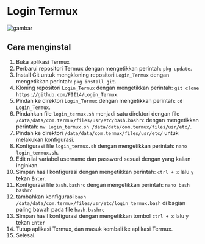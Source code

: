 # Login Termux

![gambar](https://github.com/FII14/login-termux/blob/main/gif.gif)

## Cara menginstal 
1. Buka aplikasi Termux
2. Perbarui repositori Termux dengan mengetikkan perintah: `pkg update`.
3. Install Git untuk mengkloning repositori `Login_Termux` dengan mengetikkan perintah: `pkg install git`.
4. Kloning repositori `Login_Termux` dengan mengetikkan perintah: `git clone https://github.com/FII14/Login_Termux`.
5. Pindah ke direktori `Login_Termux` dengan mengetikkan perintah: `cd Login_Termux`.
6. Pindahkan file `login_termux.sh` menjadi satu direktori dengan file `/data/data/com.termux/files/usr/etc/bash.bashrc` dengan mengetikkan perintah: `mv login_termux.sh /data/data/com.termux/files/usr/etc/`.
7. Pindah ke direktori `/data/data/com.termux/files/usr/etc/` untuk melakukan konfigurasi.
8. Konfigurasi file `login_termux.sh` dengan mengetikkan perintah: `nano login_termux.sh`.
9. Edit nilai variabel username dan password sesuai dengan yang kalian inginkan.
10. Simpan hasil konfigurasi dengan mengetikkan perintah: `ctrl + x` lalu `y` tekan `Enter`.
11. Konfigurasi file `bash.bashrc` dengan mengetikkan perintah: `nano bash bashrc`
12. tambahkan konfigurasi `bash /data/data/com.termux/files/usr/etc/login_termux.bash` di bagian paling bawah pada file `bash.bashrc`
13. Simpan hasil konfigurasi dengan mengetikkan tombol `ctrl + x` lalu `y` tekan `Enter`
14. Tutup aplikasi Termux, dan masuk kembali ke aplikasi Termux.
15. Selesai.
